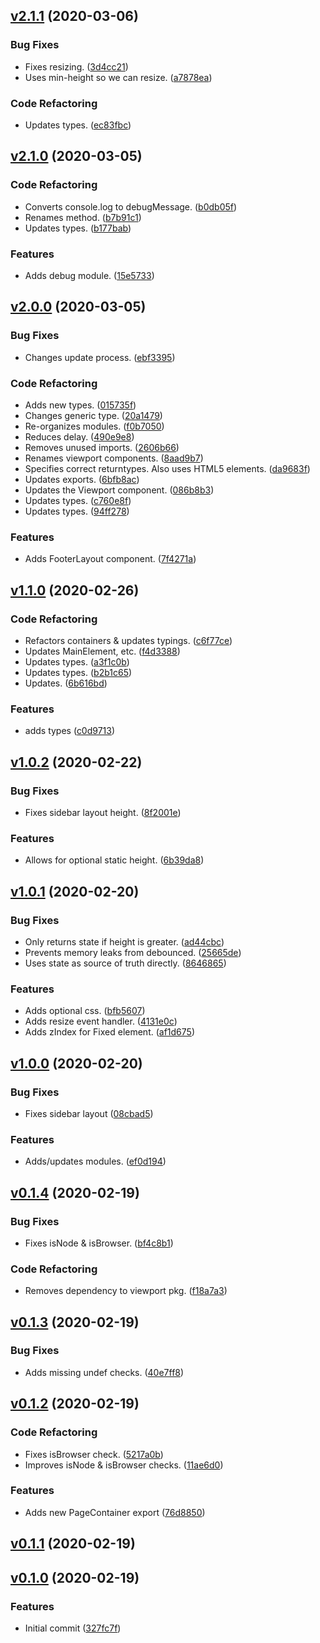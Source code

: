 <a name="v2.1.1"></a>
## [v2.1.1](https://github.com/alexseitsinger/react-layouts/compare/v2.1.0...v2.1.1) (2020-03-06)

### Bug Fixes
- Fixes resizing. ([3d4cc21](https://github.com/alexseitsinger/react-layouts/commit/3d4cc21afc82207b8797f17b983da5c939bf7225))
- Uses min-height so we can resize. ([a7878ea](https://github.com/alexseitsinger/react-layouts/commit/a7878ea93c0fd45d9f4f5f7d6fa6583673a8ed0a))

### Code Refactoring
- Updates types. ([ec83fbc](https://github.com/alexseitsinger/react-layouts/commit/ec83fbcd82b204ef544ce62a87ba238a973ede12))


<a name="v2.1.0"></a>
## [v2.1.0](https://github.com/alexseitsinger/react-layouts/compare/v2.0.0...v2.1.0) (2020-03-05)

### Code Refactoring
- Converts console.log to debugMessage. ([b0db05f](https://github.com/alexseitsinger/react-layouts/commit/b0db05fea0ce55f2c81e5b14e86eeb0a29cbeac8))
- Renames method. ([b7b91c1](https://github.com/alexseitsinger/react-layouts/commit/b7b91c14bb103443aaacb7d2d10d5dddf4dd8953))
- Updates types. ([b177bab](https://github.com/alexseitsinger/react-layouts/commit/b177bab88b867565a05242e761c1989ee3734ac4))

### Features
- Adds debug module. ([15e5733](https://github.com/alexseitsinger/react-layouts/commit/15e57333ba1eb1909624cf1a5396effacceb110b))


<a name="v2.0.0"></a>
## [v2.0.0](https://github.com/alexseitsinger/react-layouts/compare/v1.1.0...v2.0.0) (2020-03-05)

### Bug Fixes
- Changes update process. ([ebf3395](https://github.com/alexseitsinger/react-layouts/commit/ebf339538f4bee89c4beee7b2e36df27270e2c7f))

### Code Refactoring
- Adds new types. ([015735f](https://github.com/alexseitsinger/react-layouts/commit/015735f9ffbf3925cd37769b9258639693b36d15))
- Changes generic type. ([20a1479](https://github.com/alexseitsinger/react-layouts/commit/20a147963e3e2777e2a1a17ee917c446e961387b))
- Re-organizes modules. ([f0b7050](https://github.com/alexseitsinger/react-layouts/commit/f0b7050a2f98c84f2ca551ff8bf85ebabeee16b5))
- Reduces delay. ([490e9e8](https://github.com/alexseitsinger/react-layouts/commit/490e9e8b10e5805a5c9d6bdeddbd80acb9c6acca))
- Removes unused imports. ([2606b66](https://github.com/alexseitsinger/react-layouts/commit/2606b66f58af108aa2e9894c46d08d6a21797e3c))
- Renames viewport components. ([8aad9b7](https://github.com/alexseitsinger/react-layouts/commit/8aad9b75e5baa20742cbe6ba2262fa070a7a728d))
- Specifies correct returntypes. Also uses HTML5 elements. ([da9683f](https://github.com/alexseitsinger/react-layouts/commit/da9683f550639dab626bb0d94aaf8041b5296d92))
- Updates exports. ([6bfb8ac](https://github.com/alexseitsinger/react-layouts/commit/6bfb8ac770978fc26943201b3b1fe00a78574bea))
- Updates the Viewport component. ([086b8b3](https://github.com/alexseitsinger/react-layouts/commit/086b8b3de309d7a18dcf1d71e515c82e745b7b2c))
- Updates types. ([c760e8f](https://github.com/alexseitsinger/react-layouts/commit/c760e8fb6ab4f36a942ec976e00839c9cdab1645))
- Updates types. ([94ff278](https://github.com/alexseitsinger/react-layouts/commit/94ff2782861fdec0e007f4b274e00dceb8544c2f))

### Features
- Adds FooterLayout component. ([7f4271a](https://github.com/alexseitsinger/react-layouts/commit/7f4271af314e68dcfca7669e330e7b089098bb99))


<a name="v1.1.0"></a>
## [v1.1.0](https://github.com/alexseitsinger/react-layouts/compare/v1.0.2...v1.1.0) (2020-02-26)

### Code Refactoring
- Refactors containers & updates typings. ([c6f77ce](https://github.com/alexseitsinger/react-layouts/commit/c6f77cead498e68b70f9f5779b411828c40dc870))
- Updates MainElement, etc. ([f4d3388](https://github.com/alexseitsinger/react-layouts/commit/f4d3388794a296cdbd9c6b084b589e9dc516b131))
- Updates types. ([a3f1c0b](https://github.com/alexseitsinger/react-layouts/commit/a3f1c0b500253772589cb2b7b499341913a22901))
- Updates types. ([b2b1c65](https://github.com/alexseitsinger/react-layouts/commit/b2b1c6549c2c42f8fe46f649f7487cdaa221ec89))
- Updates. ([6b616bd](https://github.com/alexseitsinger/react-layouts/commit/6b616bdc22e094c5bb4aa557dd17c368affba637))

### Features
- adds types ([c0d9713](https://github.com/alexseitsinger/react-layouts/commit/c0d971399b741391769949c67024604940e272ba))


<a name="v1.0.2"></a>
## [v1.0.2](https://github.com/alexseitsinger/react-layouts/compare/v1.0.1...v1.0.2) (2020-02-22)

### Bug Fixes
- Fixes sidebar layout height. ([8f2001e](https://github.com/alexseitsinger/react-layouts/commit/8f2001e53776d9b04d9ad6b92dd40ba9e10d0b93))

### Features
- Allows for optional static height. ([6b39da8](https://github.com/alexseitsinger/react-layouts/commit/6b39da8058b2989ea4b5a3fd09ba1be792b5ae7b))


<a name="v1.0.1"></a>
## [v1.0.1](https://github.com/alexseitsinger/react-layouts/compare/v1.0.0...v1.0.1) (2020-02-20)

### Bug Fixes
- Only returns state if height is greater. ([ad44cbc](https://github.com/alexseitsinger/react-layouts/commit/ad44cbc32a20c8918742de250def61618beeac24))
- Prevents memory leaks from debounced. ([25665de](https://github.com/alexseitsinger/react-layouts/commit/25665de3d1146b77e570f9fc0f32801c9e0236fe))
- Uses state as source of truth directly. ([8646865](https://github.com/alexseitsinger/react-layouts/commit/8646865bed66fee166a47bc7598d67ad8d85853c))

### Features
- Adds optional css. ([bfb5607](https://github.com/alexseitsinger/react-layouts/commit/bfb56078d02a1385f556619ef73d022d69560907))
- Adds resize event handler. ([4131e0c](https://github.com/alexseitsinger/react-layouts/commit/4131e0c3c83cc96962760d528b1d0974d2df5400))
- Adds zIndex for Fixed element. ([af1d675](https://github.com/alexseitsinger/react-layouts/commit/af1d675f77c17b775204a13264944a54f2cbb8e8))


<a name="v1.0.0"></a>
## [v1.0.0](https://github.com/alexseitsinger/react-layouts/compare/v0.1.4...v1.0.0) (2020-02-20)

### Bug Fixes
- Fixes sidebar layout ([08cbad5](https://github.com/alexseitsinger/react-layouts/commit/08cbad5ea4b79f7c4a2a9867bae90bda5868633a))

### Features
- Adds/updates modules. ([ef0d194](https://github.com/alexseitsinger/react-layouts/commit/ef0d194b6b3cb96f7ca373262ee37242346a7fc2))


<a name="v0.1.4"></a>
## [v0.1.4](https://github.com/alexseitsinger/react-layouts/compare/v0.1.3...v0.1.4) (2020-02-19)

### Bug Fixes
- Fixes isNode & isBrowser. ([bf4c8b1](https://github.com/alexseitsinger/react-layouts/commit/bf4c8b191bb8e9d24dd3996dd3fbae7b990c389c))

### Code Refactoring
- Removes dependency to viewport pkg. ([f18a7a3](https://github.com/alexseitsinger/react-layouts/commit/f18a7a350a6b6f739e6e540e2410b430d29d484c))


<a name="v0.1.3"></a>
## [v0.1.3](https://github.com/alexseitsinger/react-layouts/compare/v0.1.2...v0.1.3) (2020-02-19)

### Bug Fixes
- Adds missing undef checks. ([40e7ff8](https://github.com/alexseitsinger/react-layouts/commit/40e7ff8170d4d1d393c7d3df38a8dccf9f76cfd8))


<a name="v0.1.2"></a>
## [v0.1.2](https://github.com/alexseitsinger/react-layouts/compare/v0.1.1...v0.1.2) (2020-02-19)

### Code Refactoring
- Fixes isBrowser check. ([5217a0b](https://github.com/alexseitsinger/react-layouts/commit/5217a0b53a71b27e7b61f3f47a99bc755ea54c54))
- Improves isNode & isBrowser checks. ([11ae6d0](https://github.com/alexseitsinger/react-layouts/commit/11ae6d0ea094b3983863228e4c7eda9b1bea4717))

### Features
- Adds new PageContainer export ([76d8850](https://github.com/alexseitsinger/react-layouts/commit/76d88505e3c9973148882404daed6f83e30c2a66))


<a name="v0.1.1"></a>
## [v0.1.1](https://github.com/alexseitsinger/react-layouts/compare/v0.1.0...v0.1.1) (2020-02-19)


<a name="v0.1.0"></a>
## [v0.1.0](https://github.com/alexseitsinger/react-layouts/compare/327fc7f228e6972a49515844137c9430e334184a...v0.1.0) (2020-02-19)

### Features
- Initial commit ([327fc7f](https://github.com/alexseitsinger/react-layouts/commit/327fc7f228e6972a49515844137c9430e334184a))



